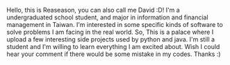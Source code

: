 Hello, this is Reaseason, you can also call me David :D!
I'm a undergraduated school student, and major in information and financial management in Taiwan.
I'm interested in some specific kinds of software to solve problems I am facing in the real world.
So, This is a palace where I upload a few interesting side projects used by python and java.
I'm still a student and I'm willing to learn everything I am excited about.
Wish I could hear your comment if there would be some mistake in my codes.
Thanks :)

<!---
Redseason1/Redseason1 is a ✨ special ✨ repository because its `README.md` (this file) appears on your GitHub profile.
You can click the Preview link to take a look at your changes.
--->
